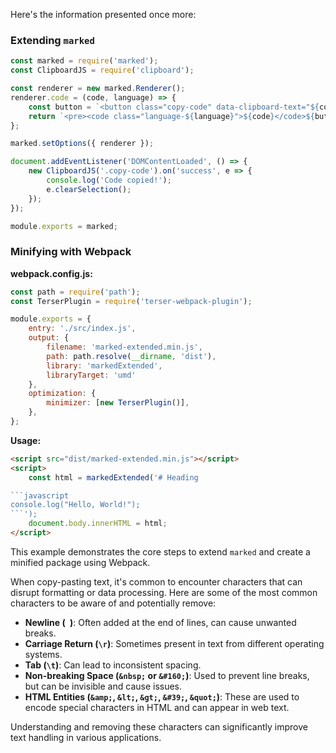 Here's the information presented once more:

### Extending `marked`

```javascript
const marked = require('marked');
const ClipboardJS = require('clipboard');

const renderer = new marked.Renderer();
renderer.code = (code, language) => {
    const button = `<button class="copy-code" data-clipboard-text="${code}">Copy</button>`;
    return `<pre><code class="language-${language}">${code}</code>${button}</pre>`;
};

marked.setOptions({ renderer });

document.addEventListener('DOMContentLoaded', () => {
    new ClipboardJS('.copy-code').on('success', e => {
        console.log('Code copied!');
        e.clearSelection();
    });
});

module.exports = marked;
```

### Minifying with Webpack

**webpack.config.js:**

```javascript
const path = require('path');
const TerserPlugin = require('terser-webpack-plugin');

module.exports = {
    entry: './src/index.js',
    output: {
        filename: 'marked-extended.min.js',
        path: path.resolve(__dirname, 'dist'),
        library: 'markedExtended',
        libraryTarget: 'umd'
    },
    optimization: {
        minimizer: [new TerserPlugin()],
    },
};
```

**Usage:**

```html
<script src="dist/marked-extended.min.js"></script>
<script>
    const html = markedExtended('# Heading

```javascript
console.log("Hello, World!");
```');
    document.body.innerHTML = html;
</script>
```

This example demonstrates the core steps to extend `marked` and create a minified package using Webpack.

When copy-pasting text, it's common to encounter characters that can disrupt formatting or data processing. Here are some of the most common characters to be aware of and potentially remove:
- **Newline (`
`)**: Often added at the end of lines, can cause unwanted breaks.
- **Carriage Return (`\r`)**: Sometimes present in text from different operating systems.
- **Tab (`\t`)**: Can lead to inconsistent spacing.
- **Non-breaking Space (`&nbsp;` or `&#160;`)**: Used to prevent line breaks, but can be invisible and cause issues.
- **HTML Entities (`&amp;`, `&lt;`, `&gt;`, `&#39;`, `&quot;`)**: These are used to encode special characters in HTML and can appear in web text.

Understanding and removing these characters can significantly improve text handling in various applications.

